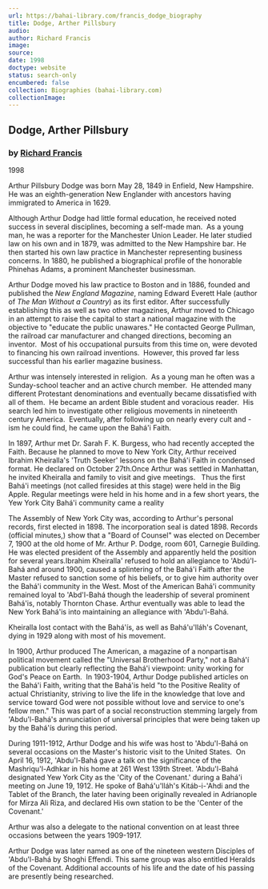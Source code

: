 ```yaml
---
url: https://bahai-library.com/francis_dodge_biography
title: Dodge, Arther Pillsbury
audio: 
author: Richard Francis
image: 
source: 
date: 1998
doctype: website
status: search-only
encumbered: false
collection: Biographies (bahai-library.com)
collectionImage: 
---
```



## Dodge, Arther Pillsbury

### by [Richard Francis](https://bahai-library.com/author/Richard+Francis)

1998


Arthur Pillsbury Dodge was born May 28, 1849 in Enfield, New Hampshire. He was an eighth-generation New Englander with ancestors having immigrated to America in 1629.

Although Arthur Dodge had little formal education, he received noted success in several disciplines, becoming a self-made man.  As a young man, he was a reporter for the Manchester Union Leader. He later studied law on his own and in 1879, was admitted to the New Hampshire bar. He then started his own law practice in Manchester representing business concerns. In 1880, he published a biographical profile of the honorable Phinehas Adams, a prominent Manchester businessman.

Arthur Dodge moved his law practice to Boston and in 1886, founded and published the _New England Magazine_, naming Edward Everett Hale (author of _The Man Without a Country_) as its first editor. After successfully establishing this as well as two other magazines, Arthur moved to Chicago in an attempt to raise the capital to start a national magazine with the objective to "educate the public unawares." He contacted George Pullman, the railroad car manufacturer and changed directions, becoming an inventor.  Most of his occupational pursuits from this time on, were devoted to financing his own railroad inventions.  However, this proved far less successful than his earlier magazine business.

Arthur was intensely interested in religion.  As a young man he often was a Sunday-school teacher and an active church member.  He attended many different Protestant denominations and eventually became dissatisfied with all of them.  He became an ardent Bible student and voracious reader.  His search led him to investigate other religious movements in nineteenth century America.  Eventually, after following up on nearly every cult and -ism he could find, he came upon the Bahá'i Faith.

In 1897, Arthur met Dr. Sarah F. K. Burgess, who had recently accepted the Faith. Because he planned to move to New York City, Arthur received Ibrahim Kheiralla's 'Truth Seeker' lessons on the Bahá'i Faith in condensed format. He declared on October 27th.Once Arthur was settled in Manhattan, he invited Kheiralla and family to visit and give meetings.   Thus the first Bahá'i meetings (not called firesides at this stage) were held in the Big Apple. Regular meetings were held in his home and in a few short years, the Yew York City Bahá'i community came a reality

The Assembly of New York City was, according to Arthur's personal records, first elected in 1898. The incorporation seal is dated 1898. Records (official minutes,) show that a "Board of Counsel" was elected on December 7, 1900 at the old home of Mr. Arthur P. Dodge, room 601, Carnegie Building. He was elected president of the Assembly and apparently held the position for several years.Ibrahim Kheiralla' refused to hold an allegiance to 'Abdú'l-Bahá and around 1900, caused a splintering of the Bahá'i Faith after the Master refused to sanction some of his beliefs, or to give him authority over the Bahá'i community in the West. Most of the American Bahá'i community remained loyal to 'Abd'l-Bahá though the leadership of several prominent Bahá'is, notably Thornton Chase. Arthur eventually was able to lead the New York Bahá'is into maintaining an allegiance with 'Abdu'l-Bahá.

Kheiralla lost contact with the Bahá'ís, as well as Bahá'u'lláh's Covenant, dying in 1929 along with most of his movement.

In 1900, Arthur produced The American, a magazine of a nonpartisan political movement called the "Universal Brotherhood Party," not a Bahá'í publication but clearly reflecting the Bahá'i viewpoint: unity working for God's Peace on Earth.  In 1903-1904, Arthur Dodge published articles on the Bahá'i Faith, writing that the Bahá'is held "to the Positive Reality of actual Christianity, striving to live the life in the knowledge that love and service toward God were not possible without love and service to one's fellow men." This was part of a social reconstruction stemming largely from 'Abdu'l-Bahá's annunciation of universal principles that were being taken up by the Bahá'ís during this period. 

During 1911-1912, Arthur Dodge and his wife was host to 'Abdu'l-Bahá on several occasions on the Master's historic visit to the United States.  On April 16, 1912, 'Abdu'l-Bahá gave a talk on the significance of the Mashriqu'l-Adhkar in his home at 261 West 139th Street. 'Abdu'l-Bahá designated Yew York City as the 'City of the Covenant.' during a Bahá'i meeting on June 19, 1912. He spoke of Bahá'u'lláh's Kitáb-i-'Ahdi and the Tablet of the Branch, the later having been originally revealed in Adrianople for Mirza Ali Riza, and declared His own station to be the 'Center of the Covenant.'

Arthur was also a delegate to the national convention on at least three occasions between the years 1909-1917.

Arthur Dodge was later named as one of the nineteen western Disciples of 'Abdu'l-Bahá by Shoghi Effendi. This same group was also entitled Heralds of the Covenant. Additional accounts of his life and the date of his passing are presently being researched.